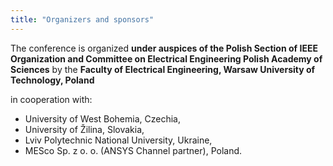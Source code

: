 ```yaml
---
title: "Organizers and sponsors"
---
```


The conference is organized **under auspices of the Polish Section of IEEE
Organization and Committee on Electrical Engineering Polish Academy of
Sciences** by the **Faculty of Electrical Engineering, Warsaw University of Technology, Poland**

in cooperation with:

* University of West Bohemia, Czechia,
* University of Žilina, Slovakia,
* Lviv Polytechnic National University, Ukraine,
* MESco Sp. z o. o. (ANSYS Channel partner), Poland.
